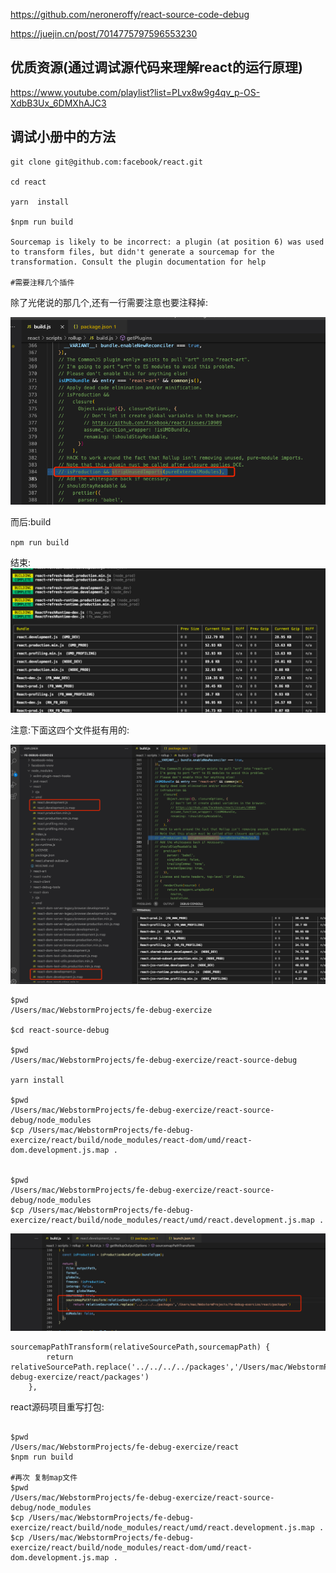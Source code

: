 https://github.com/neroneroffy/react-source-code-debug


https://juejin.cn/post/7014775797596553230



## 优质资源(通过调试源代码来理解react的运行原理)

https://www.youtube.com/playlist?list=PLvx8w9g4qv_p-OS-XdbB3Ux_6DMXhAJC3



## 调试小册中的方法

```shell
git clone git@github.com:facebook/react.git

cd react

yarn  install

$npm run build

Sourcemap is likely to be incorrect: a plugin (at position 6) was used to transform files, but didn't generate a sourcemap for the transformation. Consult the plugin documentation for help

#需要注释几个插件

```

除了光佬说的那几个,还有一行需要注意也要注释掉:

![img.png](img.png)

而后:build

`npm run build`

结束:
![img_1.png](img_1.png)


注意:下面这四个文件挺有用的:

![img_2.png](img_2.png)

```shell
$pwd
/Users/mac/WebstormProjects/fe-debug-exercize

$cd react-source-debug

$pwd
/Users/mac/WebstormProjects/fe-debug-exercize/react-source-debug

yarn install

$pwd
/Users/mac/WebstormProjects/fe-debug-exercize/react-source-debug/node_modules
$cp /Users/mac/WebstormProjects/fe-debug-exercize/react/build/node_modules/react-dom/umd/react-dom.development.js.map .


$pwd
/Users/mac/WebstormProjects/fe-debug-exercize/react-source-debug/node_modules
$cp /Users/mac/WebstormProjects/fe-debug-exercize/react/build/node_modules/react/umd/react.development.js.map .
```



![img_4.png](img_4.png)

```
sourcemapPathTransform(relativeSourcePath,sourcemapPath) { 
        return relativeSourcePath.replace('../../../../packages','/Users/mac/WebstormProjects/fe-debug-exercize/react/packages')
    },
```

react源码项目重写打包:

```shell

$pwd
/Users/mac/WebstormProjects/fe-debug-exercize/react
$npm run build

#再次 复制map文件
$pwd
/Users/mac/WebstormProjects/fe-debug-exercize/react-source-debug/node_modules
$cp /Users/mac/WebstormProjects/fe-debug-exercize/react/build/node_modules/react/umd/react.development.js.map .
$cp /Users/mac/WebstormProjects/fe-debug-exercize/react/build/node_modules/react-dom/umd/react-dom.development.js.map .

```




